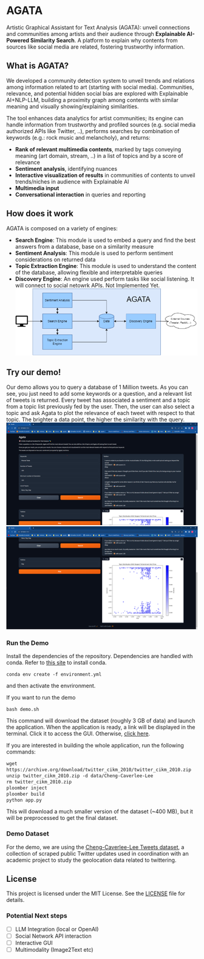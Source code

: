 
# AGATA
Artistic Graphical Assistant for Text Analysis (AGATA): unveil connections and communities among artists and their audience through **Explainable AI-Powered Similarity Search**. A platform to explain why contents from sources like social media are related, fostering trustworthy information.

## What is AGATA?
We developed a community detection system to unveil trends and relations among information related to art (starting with social media). Communities, relevance, and potential hidden social bias are explored with Explainable AI+NLP-LLM, building a proximity graph among contents with similar meaning and visually showing/explaining similarities.

The tool enhances data analytics for artist communities; its engine can handle information from trustworthy and profiled sources (e.g. social media authorized APIs like Twitter, ..), performs searches by combination of keywords (e.g.: rock music and melancholy), and returns:
- **Rank of relevant multimedia contents**, marked by tags conveying meaning (art domain, stream, ..) in a list of topics and by a score of relevance
- **Sentiment analysis**, identifying nuances
- **Interactive visualization of results** in communities of contents to unveil trends/niches in audience with Explainable AI
- **Multimedia input**
- **Conversational interaction** in queries and reporting

## How does it work
AGATA is composed on a variety of engines:
- **Search Engine**: This module is used to embed a query and find the best answers from a database, base on a similarity measure
- **Sentiment Analysis**: This module is used to perform sentiment considerations on returned data
- **Topic Extraction Engine**: This module is used to understand the content of the database, allowing flexible and interpretable queries
- **Discovery Engine**: An engine used perform tasks like social listening. It will connect to social netowrk APIs. Not Implemented Yet.
![LogicalArchitecture](images/logical_architecture.png)

## Try our demo!
Our demo allows you to query a database of 1 Million tweets. As you can see, you just need to add some keywords or a question, and a relevant list of tweets is returned. Every tweet has associated a sentiment and a topic from a topic list previously fed by the user. 
Then, the user can also select a topic and ask Agata to plot the relevance of each tweet with respect to that topic. The brighter a data point, the higher the similarity with the query.
![Agata1](images/agata1.png)
![Agata2](images/agata2.png)

### Run the Demo
Install the dependencies of the repository. Dependencies are handled with conda. Refer to [this site](https://conda.io/projects/conda/en/latest/user-guide/install/index.html) to install conda.
```
conda env create -f environment.yml
```

and then activate the envrironment.

If you want to run the demo
```
bash demo.sh
```
This command will download the dataset (roughly 3 GB of data) and launch the application. When the application is ready, a link will be displayed in the terminal. Click it to access the GUI. Otherwise, [click here](http://127.0.0.1:7860).

If you are interested in building the whole application, run the following commands:
```
wget https://archive.org/download/twitter_cikm_2010/twitter_cikm_2010.zip
unzip twitter_cikm_2010.zip -d data/Cheng-Caverlee-Lee
rm twitter_cikm_2010.zip
ploomber inject
ploomber build
python app.py
```
This will download a much smaller version of the dataset (~400 MB), but it will be preprocessed to get the final dataset.

### Demo Dataset
For the demo, we are using the [Cheng-Caverlee-Lee Tweets dataset](https://archive.org/details/twitter_cikm_2010), a collection of scraped public Twitter updates used in coordination with an academic project to study the geolocation data related to twittering. 

## License


This project is licensed under the MIT License. See the [LICENSE](LICENSE) file for details.

### Potential Next steps
- [ ] LLM Integration (local or OpenAI)
- [ ] Social Network API interaction
- [ ] Interactive GUI
- [ ] Multimodality (Image2Text etc)